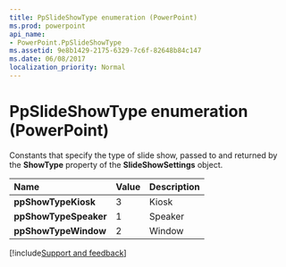 ```yaml
---
title: PpSlideShowType enumeration (PowerPoint)
ms.prod: powerpoint
api_name:
- PowerPoint.PpSlideShowType
ms.assetid: 9e8b1429-2175-6329-7c6f-82648b84c147
ms.date: 06/08/2017
localization_priority: Normal
---
```



# PpSlideShowType enumeration (PowerPoint)

Constants that specify the type of slide show, passed to and returned by the  **ShowType** property of the **SlideShowSettings** object.



|Name|Value|Description|
|:-----|:-----|:-----|
|**ppShowTypeKiosk**|3|Kiosk|
|**ppShowTypeSpeaker**|1|Speaker|
|**ppShowTypeWindow**|2|Window|

[!include[Support and feedback](~/includes/feedback-boilerplate.md)]
